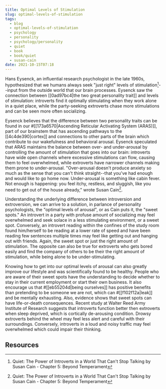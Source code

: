 ```yaml
---
title: Optimal Levels of Stimulation
slug: optimal-levels-of-stimulation
tags:
  - blog
  - optimal-levels-of-stimulation
  - psychology
  - personality
  - psychology/personality
  - quiet
  - book
  - book/quiet
  - susan-cain
date: 2021-10-15T07:18
---
```



Hans Eysenck, an influential research psychologist in the late 1960s,
hypothesized that we humans always seek "just right" levels of
stimulation[^1]--input from the outside world that our brain processes. Eysenck
saw the connection between [[0ad97bc4|the two great personality trait]] and
levels of stimulation: introverts find it optimally stimulating when they work
alone in a quiet place, while the party-seeking extroverts chase more
stimulations and can be seen more often socializing.

Eysenck believes that the difference between two personality traits can be found
in our #[[173a6570|Ascending Reticular Activating System (ARAS)]], part of our
brainstem that has ascending pathways to the [[4c4de390|cortex]] and connections
to other parts of the brain which contribute to our wakefulness and behavioral
arousal. Eysenck speculated that ARAS maintains the balance between over- and
under-arousal by controlling the amount of stimulation that goes into our brain:
introverts have wide open channels where excessive stimulations can flow,
causing them to feel overwhelmed, while extroverts have narrower channels making
them prone to under-arousal. "Over-arousal doesn't produce anxiety so much as
the sense that you can't think straight--that you've had enough and would like
to go home now. Under-arousal is something like cabin fever. Not enough is
happening: you feel itchy, restless, and sluggish, like you need to get out of
the house already," wrote Susan Cain[^1].

Understanding the underlying difference between introversion and extroversion,
we can arrive to a solution, in parlance of personality psychologists, the
"optimal levels of arousal", or as Cain puts it, the "sweet spots." An introvert
in a party with profuse amount of socializing may feel overwhelmed and seek
solace in a less stimulating environment, or a sweet spot. Conversely, an
introvert reading within the confines of the study room found him/herself to be
reading at a lower rate of speed and have been reading few sentences multiple
times may feel like getting out and hanging out with friends. Again, the sweet
spot or just the right amount of stimulation. The opposite can also be true for
extroverts who gets bored easily and find the company of others to be their the
right amount of stimulation, while being alone to be under-stimulating.

Knowing how to get into our optimal levels of arousal can also greatly improve
our lifestyle and was scientifically found to be healthy. People who are aware
of their sweet spots have the understanding to decide whether to stay in their
current employment or start their own business. It also encourage us that
#[[eb55204d|being ourselves]] has positive benefits than pretending to be
someone we are not, which can #[[f102f12a|leak]] and be mentally exhausting.
Also, evidence shows that sweet spots can have life-or-death consequences.
Recent study at Walter Reed Army Institute of Research suggests that introverts
function better then extroverts when sleep deprived, which is cortically
de-arousing condition. Drowsy extroverts behind the wheel may feel less alert
and careful with their surroundings. Conversely, introverts in a loud and noisy
traffic may feel overwhelmed which could impair their thinking.

## Resources

[^1]: Quiet: The Power of Introverts in a World That Can't Stop Talking by Susan Cain - Chapter 5: Beyond Temperament

